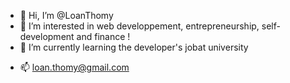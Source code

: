 - 👋 Hi, I’m @LoanThomy
- 👀 I’m interested in web developpement, entrepreneurship, self-development and finance !
- 🌱 I’m currently learning the developer's jobat university
<!-- 💞️ I’m looking to collaborate on ...-->
- 📫 loan.thomy@gmail.com
